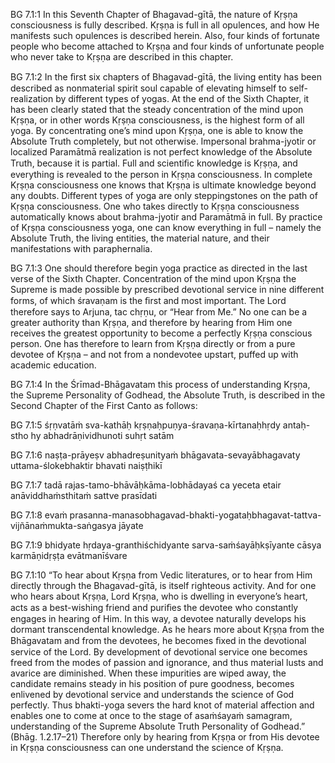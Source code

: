 BG 7.1:1	In this Seventh Chapter of Bhagavad-gītā, the nature of Kṛṣṇa consciousness is fully described. Kṛṣṇa is full in all opulences, and how He manifests such opulences is described herein. Also, four kinds of fortunate people who become attached to Kṛṣṇa and four kinds of unfortunate people who never take to Kṛṣṇa are described in this chapter.

BG 7.1:2	In the ﬁrst six chapters of Bhagavad-gītā, the living entity has been described as nonmaterial spirit soul capable of elevating himself to self-realization by different types of yogas. At the end of the Sixth Chapter, it has been clearly stated that the steady concentration of the mind upon Kṛṣṇa, or in other words Kṛṣṇa consciousness, is the highest form of all yoga. By concentrating one’s mind upon Kṛṣṇa, one is able to know the Absolute Truth completely, but not otherwise. Impersonal brahma-jyotir or localized Paramātmā realization is not perfect knowledge of the Absolute Truth, because it is partial. Full and scientiﬁc knowledge is Kṛṣṇa, and everything is revealed to the person in Kṛṣṇa consciousness. In complete Kṛṣṇa consciousness one knows that Kṛṣṇa is ultimate knowledge beyond any doubts. Different types of yoga are only steppingstones on the path of Kṛṣṇa consciousness. One who takes directly to Kṛṣṇa consciousness automatically knows about brahma-jyotir and Paramātmā in full. By practice of Kṛṣṇa consciousness yoga, one can know everything in full – namely the Absolute Truth, the living entities, the material nature, and their manifestations with paraphernalia.

BG 7.1:3	One should therefore begin yoga practice as directed in the last verse of the Sixth Chapter. Concentration of the mind upon Kṛṣṇa the Supreme is made possible by prescribed devotional service in nine different forms, of which śravaṇam is the ﬁrst and most important. The Lord therefore says to Arjuna, tac chṛṇu, or “Hear from Me.” No one can be a greater authority than Kṛṣṇa, and therefore by hearing from Him one receives the greatest opportunity to become a perfectly Kṛṣṇa conscious person. One has therefore to learn from Kṛṣṇa directly or from a pure devotee of Kṛṣṇa – and not from a nondevotee upstart, puffed up with academic education.

BG 7.1:4	In the Śrīmad-Bhāgavatam this process of understanding Kṛṣṇa, the Supreme Personality of Godhead, the Absolute Truth, is described in the Second Chapter of the First Canto as follows:

BG 7.1:5	śṛṇvatāṁ sva-kathāḥ kṛṣṇaḥpuṇya-śravaṇa-kīrtanaḥhṛdy antaḥ-stho hy abhadrāṇividhunoti suhṛt satām

BG 7.1:6	naṣṭa-prāyeṣv abhadreṣunityaṁ bhāgavata-sevayābhagavaty uttama-ślokebhaktir bhavati naiṣṭhikī

BG 7.1:7	tadā rajas-tamo-bhāvāḥkāma-lobhādayaś ca yeceta etair anāviddhaṁsthitaṁ sattve prasīdati

BG 7.1:8	evaṁ prasanna-manasobhagavad-bhakti-yogataḥbhagavat-tattva-vijñānaṁmukta-saṅgasya jāyate

BG 7.1:9	bhidyate hṛdaya-granthiśchidyante sarva-saṁśayāḥkṣīyante cāsya karmāṇidṛṣṭa evātmanīśvare

BG 7.1:10	“To hear about Kṛṣṇa from Vedic literatures, or to hear from Him directly through the Bhagavad-gītā, is itself righteous activity. And for one who hears about Kṛṣṇa, Lord Kṛṣṇa, who is dwelling in everyone’s heart, acts as a best-wishing friend and puriﬁes the devotee who constantly engages in hearing of Him. In this way, a devotee naturally develops his dormant transcendental knowledge. As he hears more about Kṛṣṇa from the Bhāgavatam and from the devotees, he becomes ﬁxed in the devotional service of the Lord. By development of devotional service one becomes freed from the modes of passion and ignorance, and thus material lusts and avarice are diminished. When these impurities are wiped away, the candidate remains steady in his position of pure goodness, becomes enlivened by devotional service and understands the science of God perfectly. Thus bhakti-yoga severs the hard knot of material affection and enables one to come at once to the stage of asaṁśayaṁ samagram, understanding of the Supreme Absolute Truth Personality of Godhead.” (Bhāg. 1.2.17–21) Therefore only by hearing from Kṛṣṇa or from His devotee in Kṛṣṇa consciousness can one understand the science of Kṛṣṇa.
